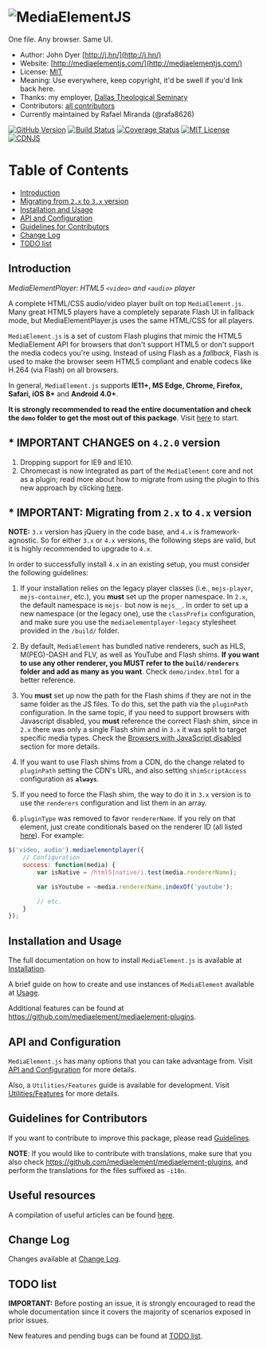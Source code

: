 # ![MediaElementJS](https://cloud.githubusercontent.com/assets/910829/22357262/e6cf32b4-e404-11e6-876b-59afa009f65c.png)

One file. Any browser. Same UI.

* Author: John Dyer [http://j.hn/](http://j.hn/)
* Website: [http://mediaelementjs.com/](http://mediaelementjs.com/)
* License: [MIT](http://mediaelement.mit-license.org/)
* Meaning: Use everywhere, keep copyright, it'd be swell if you'd link back here.
* Thanks: my employer, [Dallas Theological Seminary](http://www.dts.edu/)
* Contributors: [all contributors](https://github.com/mediaelement/mediaelement/graphs/contributors)
* Currently maintained by Rafael Miranda (@rafa8626)

[![GitHub Version](https://img.shields.io/npm/v/mediaelement.svg)](https://github.com/mediaelement/mediaelement)
[![Build Status](https://img.shields.io/travis/mediaelement/mediaelement.svg)](https://travis-ci.org/mediaelement/mediaelement)
[![Coverage Status](https://img.shields.io/coveralls/mediaelement/mediaelement.svg)](https://coveralls.io/github/mediaelement/mediaelement)
[![MIT License](https://img.shields.io/npm/l/mediaelement.svg)](https://mediaelement.mit-license.org/)
[![CDNJS](https://img.shields.io/cdnjs/v/mediaelement.svg)](https://cdnjs.com/libraries/mediaelement)

# Table of Contents

* [Introduction](#intro)
* [Migrating from `2.x` to `3.x` version](#migration)
* [Installation and Usage](#installation)
* [API and Configuration](#api)
* [Guidelines for Contributors](#guidelines)
* [Change Log](#changelog)
* [TODO list](#todo)

<a id="intro"></a>
## Introduction

_MediaElementPlayer: HTML5 `<video>` and `<audio>` player_

A complete HTML/CSS audio/video player built on top `MediaElement.js`. Many great HTML5 players have a completely separate Flash UI in fallback mode, but MediaElementPlayer.js uses the same HTML/CSS for all players.

`MediaElement.js` is a set of custom Flash plugins that mimic the HTML5 MediaElement API for browsers that don't support HTML5 or don't support the media codecs you're using.
Instead of using Flash as a _fallback_, Flash is used to make the browser seem HTML5 compliant and enable codecs like H.264 (via Flash) on all browsers.

In general, `MediaElement.js` supports **IE11+, MS Edge, Chrome, Firefox, Safari, iOS 8+** and **Android 4.0+**.

**It is strongly recommended to read the entire documentation and check the `demo` folder to get the most out of this package**. Visit [here](docs) to start.

## * IMPORTANT CHANGES on `4.2.0` version

1. Dropping support for IE9 and IE10.
2. Chromecast is now integrated as part of the `MediaElement` core and not as a plugin; read more about how to migrate from using the plugin to this new approach
by clicking [here](docs/api.md#chromecast).

<a id="migration"></a>
## * IMPORTANT: Migrating from `2.x` to `4.x` version

**NOTE:** `3.x` version has jQuery in the code base, and `4.x` is framework-agnostic. So for either `3.x` or `4.x` versions, the following steps are valid, but it is highly recommended to upgrade to `4.x`.

In order to successfully install `4.x` in an existing setup, you must consider the following guidelines:

1. If your installation relies on the legacy player classes (i.e., `mejs-player`, `mejs-container`, etc.), you **must** set up the proper namespace. In `2.x`, the default namespace is `mejs-` but now is `mejs__`. In order to set up a new namespace (or the legacy one), use the `classPrefix` configuration, and make sure you use the `mediaelementplayer-legacy` stylesheet provided in the `/build/` folder.

2. By default, `MediaElement` has bundled native renderers, such as HLS, M(PEG)-DASH and FLV, as well as YouTube and Flash shims. **If you want to use any other renderer, you MUST refer to the `build/renderers` folder and add as many as you want**. Check `demo/index.html` for a better reference.

3. You **must** set up now the path for the Flash shims if they are not in the same folder as the JS files. To do this, set the path via the `pluginPath` configuration. In the same topic, if you need to support browsers with Javascript disabled, you **must** reference the correct Flash shim, since in `2.x` there was only a single Flash shim and in `3.x` it was split to target specific media types. Check the [Browsers with JavaScript disabled](docs/installation.md#disabled-javascript) section for more details.

4. If you want to use Flash shims from a CDN, do the change related to `pluginPath` setting the CDN's URL, and also setting `shimScriptAccess` configuration as **`always`**.

5. If you need to force the Flash shim, the way to do it in `3.x` version is to use the `renderers` configuration and list them in an array.

6. `pluginType` was removed to favor `rendererName`. If you rely on that element, just create conditionals based on the renderer ID (all listed [here](docs/usage.md#renderers-list)). For example:

```javascript
$('video, audio').mediaelementplayer({
	// Configuration
	success: function(media) {
		var isNative = /html5|native/i.test(media.rendererName);

		var isYoutube = ~media.rendererName.indexOf('youtube');

		// etc.
	}
});
```

<a id="installation"></a>
## Installation and Usage

The full documentation on how to install `MediaElement.js` is available at [Installation](docs/installation.md).

A brief guide on how to create and use instances of `MediaElement` available at [Usage](docs/usage.md).

Additional features can be found at https://github.com/mediaelement/mediaelement-plugins.

<a id="api"></a>
## API and Configuration

`MediaElement.js` has many options that you can take advantage from. Visit [API and Configuration](docs/api.md) for more details.

Also, a `Utilities/Features` guide is available for development. Visit [Utilities/Features](docs/utils.md) for more details.

<a id="guidelines"></a>
## Guidelines for Contributors

If you want to contribute to improve this package, please read [Guidelines](docs/guidelines.md).

**NOTE**: If you would like to contribute with translations, make sure that you also check https://github.com/mediaelement/mediaelement-plugins, and perform the
translations for the files suffixed as `-i18n`.

<a id="sources"></a>
## Useful resources

A compilation of useful articles can be found [here](docs/resources.md).

<a id="changelog"></a>
## Change Log

Changes available at [Change Log](changelog.md).

<a id="todo"></a>
## TODO list

**IMPORTANT:** Before posting an issue, it is strongly encouraged to read the whole documentation since it covers the majority of scenarios exposed in prior issues.

New features and pending bugs can be found at [TODO list](TODO.md).
